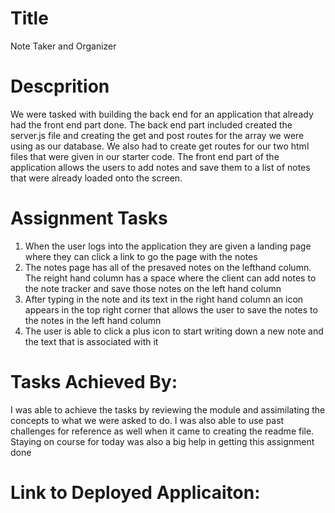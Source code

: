 # Title
Note Taker and Organizer

# Descprition
We were tasked with building the back end for an application that already had the front end part done. The back end part included created the server.js file and creating the get and post routes for the array we were using as our database. We also had to create get routes for our two html files that were given in our starter code. The front end part of the application allows the users to add notes and save them to a list of notes that were already loaded onto the screen.

# Assignment Tasks
1. When the user logs into the application they are given a landing page where they can click a link to go the page with the notes
2. The notes page has all of the presaved notes on the lefthand column. The reight hand column has a space where the client can add notes to the note tracker and save those notes on the left hand column
3. After typing in the note and its text in the right hand column an icon appears in the top right corner that allows the user to save the notes to the notes in the left hand column
4. The user is able to click a plus icon to start writing down a new note and the text that is associated with it

# Tasks Achieved By:
I was able to achieve the tasks by reviewing the module and assimilating the concepts to what we were asked to do. I was also able to use past challenges for reference as well when it came to creating the readme file. Staying on course for today was also a big help in getting this assignment done

# Link to Deployed Applicaiton:
<a href="">
